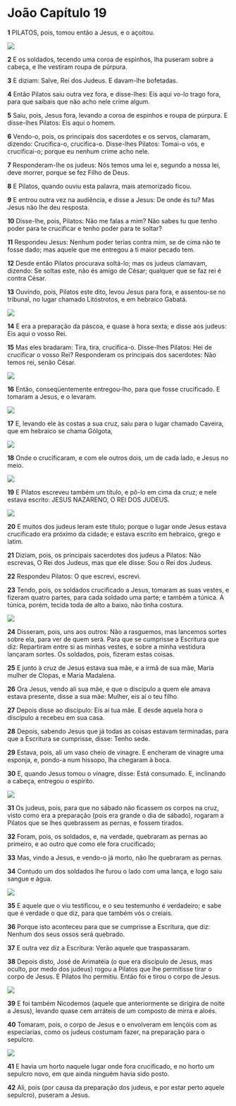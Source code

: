 # João Capítulo 19

**1** 	PILATOS, pois, tomou então a Jesus, e o açoitou.

![](../Images/SweetPublishing/40-27-5.jpg) 

**2** 	E os soldados, tecendo uma coroa de espinhos, lha puseram sobre a cabeça, e lhe vestiram roupa de púrpura.

**3** 	E diziam: Salve, Rei dos Judeus. E davam-lhe bofetadas.

**4** 	Então Pilatos saiu outra vez fora, e disse-lhes: Eis aqui vo-lo trago fora, para que saibais que não acho nele crime algum.

**5** 	Saiu, pois, Jesus fora, levando a coroa de espinhos e roupa de púrpura. E disse-lhes Pilatos: Eis aqui o homem.

**6** 	Vendo-o, pois, os principais dos sacerdotes e os servos, clamaram, dizendo: Crucifica-o, crucifica-o. Disse-lhes Pilatos: Tomai-o vós, e crucificai-o; porque eu nenhum crime acho nele.

**7** 	Responderam-lhe os judeus: Nós temos uma lei e, segundo a nossa lei, deve morrer, porque se fez Filho de Deus.

**8** 	E Pilatos, quando ouviu esta palavra, mais atemorizado ficou.

**9** 	E entrou outra vez na audiência, e disse a Jesus: De onde és tu? Mas Jesus não lhe deu resposta.

**10** 	Disse-lhe, pois, Pilatos: Não me falas a mim? Não sabes tu que tenho poder para te crucificar e tenho poder para te soltar?

**11** 	Respondeu Jesus: Nenhum poder terias contra mim, se de cima não te fosse dado; mas aquele que me entregou a ti maior pecado tem.

**12** 	Desde então Pilatos procurava soltá-lo; mas os judeus clamavam, dizendo: Se soltas este, não és amigo de César; qualquer que se faz rei é contra César.

**13** 	Ouvindo, pois, Pilatos este dito, levou Jesus para fora, e assentou-se no tribunal, no lugar chamado Litóstrotos, e em hebraico Gabatá.

![](../Images/SweetPublishing/43-19-3.jpg) 

**14** 	E era a preparação da páscoa, e quase à hora sexta; e disse aos judeus: Eis aqui o vosso Rei.

**15** 	Mas eles bradaram: Tira, tira, crucifica-o. Disse-lhes Pilatos: Hei de crucificar o vosso Rei? Responderam os principais dos sacerdotes: Não temos rei, senão César.

![](../Images/SweetPublishing/43-19-2.jpg) 

**16** 	Então, conseqüentemente entregou-lho, para que fosse crucificado. E tomaram a Jesus, e o levaram.

![](../Images/SweetPublishing/43-19-4.jpg) 

**17** 	E, levando ele às costas a sua cruz, saiu para o lugar chamado Caveira, que em hebraico se chama Gólgota,

![](../Images/SweetPublishing/40-27-8.jpg) 

**18** 	Onde o crucificaram, e com ele outros dois, um de cada lado, e Jesus no meio.

![](../Images/SweetPublishing/40-27-10.jpg) 

**19** 	E Pilatos escreveu também um título, e pô-lo em cima da cruz; e nele estava escrito: JESUS NAZARENO, O REI DOS JUDEUS.

![](../Images/SweetPublishing/40-27-12.jpg) 

**20** 	E muitos dos judeus leram este título; porque o lugar onde Jesus estava crucificado era próximo da cidade; e estava escrito em hebraico, grego e latim.

**21** 	Diziam, pois, os principais sacerdotes dos judeus a Pilatos: Não escrevas, O Rei dos Judeus, mas que ele disse: Sou o Rei dos Judeus.

**22** 	Respondeu Pilatos: O que escrevi, escrevi.

**23** 	Tendo, pois, os soldados crucificado a Jesus, tomaram as suas vestes, e fizeram quatro partes, para cada soldado uma parte; e também a túnica. A túnica, porém, tecida toda de alto a baixo, não tinha costura.

![](../Images/SweetPublishing/40-27-11.jpg) 

**24** 	Disseram, pois, uns aos outros: Não a rasguemos, mas lancemos sortes sobre ela, para ver de quem será. Para que se cumprisse a Escritura que diz: Repartiram entre si as minhas vestes, e sobre a minha vestidura lançaram sortes. Os soldados, pois, fizeram estas coisas.

**25** 	E junto à cruz de Jesus estava sua mãe, e a irmã de sua mãe, Maria mulher de Clopas, e Maria Madalena.

**26** 	Ora Jesus, vendo ali sua mãe, e que o discípulo a quem ele amava estava presente, disse a sua mãe: Mulher, eis aí o teu filho.

**27** 	Depois disse ao discípulo: Eis aí tua mãe. E desde aquela hora o discípulo a recebeu em sua casa.

**28** 	Depois, sabendo Jesus que já todas as coisas estavam terminadas, para que a Escritura se cumprisse, disse: Tenho sede.

**29** 	Estava, pois, ali um vaso cheio de vinagre. E encheram de vinagre uma esponja, e, pondo-a num hissopo, lha chegaram à boca.

**30** 	E, quando Jesus tomou o vinagre, disse: Está consumado. E, inclinando a cabeça, entregou o espírito.

![](../Images/SweetPublishing/40-27-16.jpg) 

**31** 	Os judeus, pois, para que no sábado não ficassem os corpos na cruz, visto como era a preparação (pois era grande o dia de sábado), rogaram a Pilatos que se lhes quebrassem as pernas, e fossem tirados.

**32** 	Foram, pois, os soldados, e, na verdade, quebraram as pernas ao primeiro, e ao outro que como ele fora crucificado;

**33** 	Mas, vindo a Jesus, e vendo-o já morto, não lhe quebraram as pernas.

**34** 	Contudo um dos soldados lhe furou o lado com uma lança, e logo saiu sangue e água.

![](../Images/SweetPublishing/40-27-18.jpg) 

**35** 	E aquele que o viu testificou, e o seu testemunho é verdadeiro; e sabe que é verdade o que diz, para que também vós o creiais.

**36** 	Porque isto aconteceu para que se cumprisse a Escritura, que diz: Nenhum dos seus ossos será quebrado.

**37** 	E outra vez diz a Escritura: Verão aquele que traspassaram.

**38** 	Depois disto, José de Arimatéia (o que era discípulo de Jesus, mas oculto, por medo dos judeus) rogou a Pilatos que lhe permitisse tirar o corpo de Jesus. E Pilatos lho permitiu. Então foi e tirou o corpo de Jesus.

![](../Images/SweetPublishing/40-27-19.jpg) 

**39** 	E foi também Nicodemos (aquele que anteriormente se dirigira de noite a Jesus), levando quase cem arráteis de um composto de mirra e aloés.

**40** 	Tomaram, pois, o corpo de Jesus e o envolveram em lençóis com as especiarias, como os judeus costumam fazer, na preparação para o sepulcro.

![](../Images/SweetPublishing/40-27-20.jpg) 

**41** 	E havia um horto naquele lugar onde fora crucificado, e no horto um sepulcro novo, em que ainda ninguém havia sido posto.

**42** 	Ali, pois (por causa da preparação dos judeus, e por estar perto aquele sepulcro), puseram a Jesus.

